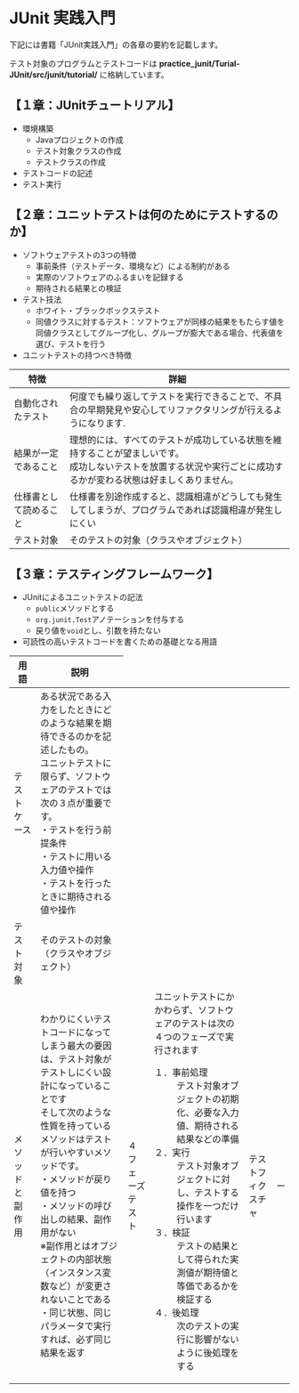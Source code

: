 # JUnit 実践入門
  <p>下記には書籍「JUnit実践入門」の各章の要約を記載します。</p>
  <p>テスト対象のプログラムとテストコードは <strong>practice_junit/Turial-JUnit/src/junit/tutorial/</strong> に格納しています。</p>

## 【１章：JUnitチュートリアル】  
- 環境構築  
  - Javaプロジェクトの作成  
  - テスト対象クラスの作成  
  - テストクラスの作成  
- テストコードの記述  
- テスト実行  


## 【２章：ユニットテストは何のためにテストするのか】
- ソフトウェアテストの3つの特徴
  - 事前条件（テストデータ、環境など）による制約がある
  - 実際のソフトウェアのふるまいを記録する
  - 期待される結果との検証
- テスト技法  
  - ホワイト・ブラックボックステスト  
  - 同値クラスに対するテスト：ソフトウェアが同様の結果をもたらす値を同値クラスとしてグループ化し、グループが膨大である場合、代表値を選び、テストを行う
- ユニットテストの持つべき特徴
<table>
  <thead>
    <tr>
      <th>特徴</th> <th>詳細</th>
    </tr>
  </thead>
  <tr>
    <td>自動化されたテスト</td> <td>何度でも繰り返してテストを実行できることで、不具合の早期発見や安心してリファクタリングが行えるようになります.</td>
    </tr>
  <tr>
    <td>結果が一定であること</td> <td>理想的には、すべてのテストが成功している状態を維持することが望ましいです。<br>
                                    成功しないテストを放置する状況や実行ごとに成功するかが変わる状態は好ましくありません。</td>
  </tr>
  <tr>
    <td>仕様書として読めること</td> <td>仕様書を別途作成すると、認識相違がどうしても発生してしまうが、プログラムであれば認識相違が発生しにくい</td>
  <tr>
    <td>テスト対象</td> <td>そのテストの対象（クラスやオブジェクト）</td>
  </tr>
</table>


## 【３章：テスティングフレームワーク】
- JUnitによるユニットテストの記法
  - `public`メソッドとする
  - `org.junit.Test`アノテーションを付与する
  - 戻り値を`void`とし、引数を持たない
- 可読性の高いテストコードを書くための基礎となる用語
<table>
  <thead>
    <tr>
      <th>用語</th> <th>説明</th>
    </tr>
  </thead>
  <tr>
    <td>テストケース</td> 
    <td>ある状況である入力をしたときにどのような結果を期待できるのかを記述したもの。<br>
        ユニットテストに限らず、ソフトウェアのテストでは次の３点が重要です。<br>
       ・テストを行う前提条件 <br>
       ・テストに用いる入力値や操作<br>
       ・テストを行ったときに期待される値や操作
    </td>
  </tr>
  <tr>
    <td>テスト対象</td> <td>そのテストの対象（クラスやオブジェクト）</td>
  </tr>
  <tr>
    <td>メソッドと副作用</td> 
    <td>わかりにくいテストコードになってしまう最大の要因は、テスト対象がテストしにくい設計になっていることです<br>
        そして次のような性質を持っているメソッドはテストが行いやすいメソッドです。<br>
        ・メソッドが戻り値を持つ<br>
        ・メソッドの呼び出しの結果、副作用がない<br>
        ※副作用とはオブジェクトの内部状態（インスタンス変数など）が変更されないことである<br>
        ・同じ状態、同じパラメータで実行すれば、必ず同じ結果を返す
    </td>
    <td>４フェーズテスト</td>
    <td>ユニットテストにかかわらず、ソフトウェアのテストは次の４つのフェーズで実行されます<br>
      <dl>
        <dt>１．事前処理</dt>
        <dd>テスト対象オブジェクトの初期化、必要な入力値、期待される結果などの準備</dd>
        <dt>２．実行</dt>
        <dd>テスト対象オブジェクトに対し、テストする操作を一つだけ行います</dd>
        <dt>３．検証</dt>
        <dd>テストの結果として得られた実測値が期待値と等価であるかを検証する</dd>
        <dt>４．後処理</dt>
        <dd>次のテストの実行に影響がないように後処理をする</dd>
      </dl>
    <td>テストフィクスチャ</td> <td>ー</td>
</table>
